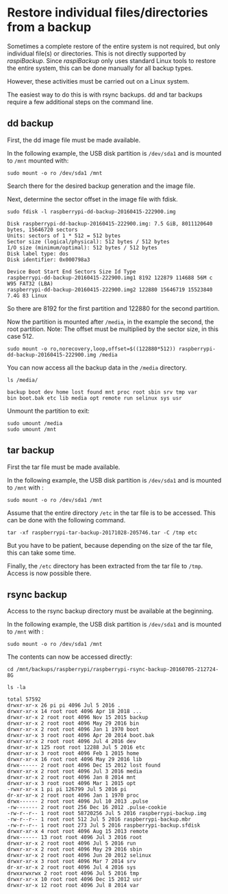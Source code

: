 # Restore individual files/directories from a backup

Sometimes a complete restore of the entire system is not required, but only
individual file(s) or directories.
This is not directly supported by *raspiBackup*.
Since *raspiBackup* only uses standard Linux tools to restore the entire system,
this can be done manually for all backup types.

However, these activities must be carried out on a Linux system.

The easiest way to do this is with rsync backups. dd and tar backups require a few
additional steps on the command line.


## dd backup

First, the dd image file must be made available.

In the following example, the USB disk partition is `/dev/sda1` and is mounted to
`/mnt` mounted with:

```
sudo mount -o ro /dev/sda1 /mnt
```

Search there for the desired backup generation and the image file.

Next, determine the sector offset in the image file with fdisk.

```
sudo fdisk -l raspberrypi-dd-backup-20160415-222900.img

Disk raspberrypi-dd-backup-20160415-222900.img: 7.5 GiB, 8011120640 bytes, 15646720 sectors
Units: sectors of 1 * 512 = 512 bytes
Sector size (logical/physical): 512 bytes / 512 bytes
I/O size (minimum/optimal): 512 bytes / 512 bytes
Disk label type: dos
Disk identifier: 0x000798a3

Device Boot Start End Sectors Size Id Type
raspberrypi-dd-backup-20160415-222900.img1 8192 122879 114688 56M c W95 FAT32 (LBA)
raspberrypi-dd-backup-20160415-222900.img2 122880 15646719 15523840 7.4G 83 Linux
```

So there are 8192 for the first partition and 122880 for the second partition.

Now the partition is mounted after `/media`, in the example the second, the root partition.
Note: The offset must be multiplied by the sector size, in this case 512.

```
sudo mount -o ro,norecovery,loop,offset=$((122880*512)) raspberrypi-dd-backup-20160415-222900.img /media
```

You can now access all the backup data in the `/media` directory.

```
ls /media/

backup boot dev home lost found mnt proc root sbin srv tmp var
bin boot.bak etc lib media opt remote run selinux sys usr
```

Unmount the partition to exit:

```
sudo umount /media
sudo umount /mnt
```


## tar backup

First the tar file must be made available.

In the following example, the USB disk partition is `/dev/sda1` and is mounted to `/mnt` with :

```
sudo mount -o ro /dev/sda1 /mnt
```

Assume that the entire directory `/etc` in the tar file is to be accessed.
This can be done with the following command.

```
tar -xf raspberrypi-tar-backup-20171028-205746.tar -C /tmp etc
```
But you have to be patient, because depending on the size of the tar file, this can take some time.

Finally, the `/etc` directory has been extracted from the tar file to `/tmp`. Access is now possible there.


## rsync backup

Access to the rsync backup directory must be available at the beginning.

In the following example, the USB disk partition is `/dev/sda1` and is mounted to `/mnt` with :

```
sudo mount -o ro /dev/sda1 /mnt
```

The contents can now be accessed directly:

```
cd /mnt/backups/raspberrypi/raspberrypi-rsync-backup-20160705-212724-8G

ls -la

total 57592
drwxr-xr-x 26 pi pi 4096 Jul 5 2016 .
drwxr-xr-x 14 root root 4096 Apr 18 2018 ...
drwxr-xr-x 2 root root 4096 Nov 15 2015 backup
drwxr-xr-x 2 root root 4096 May 29 2016 bin
drwxr-xr-x 2 root root 4096 Jan 1 1970 boot
drwxr-xr-x 3 root root 4096 Apr 20 2014 boot.bak
drwxr-xr-x 2 root root 4096 Jul 4 2016 dev
drwxr-xr-x 125 root root 12288 Jul 5 2016 etc
drwxr-xr-x 3 root root 4096 Feb 1 2015 home
drwxr-xr-x 16 root root 4096 May 29 2016 lib
drwx------ 2 root root 4096 Dec 15 2012 lost found
drwxr-xr-x 2 root root 4096 Jul 3 2016 media
drwxr-xr-x 2 root root 4096 Jan 8 2014 mnt
drwxr-xr-x 3 root root 4096 Mar 1 2015 opt
-rwxr-xr-x 1 pi pi 126799 Jul 5 2016 pi
dr-xr-xr-x 2 root root 4096 Jan 1 1970 proc
drwx------ 2 root root 4096 Jul 10 2013 .pulse
-rw------- 2 root root 256 Dec 16 2012 .pulse-cookie
-rw-r--r-- 1 root root 58720256 Jul 5 2016 raspberrypi-backup.img
-rw-r--r-- 1 root root 512 Jul 5 2016 raspberrypi-backup.mbr
-rw-r--r-- 1 root root 273 Jul 5 2016 raspberrypi-backup.sfdisk
drwxr-xr-x 4 root root 4096 Aug 15 2013 remote
drwx------ 13 root root 4096 Jul 3 2016 root
drwxr-xr-x 2 root root 4096 Jul 5 2016 run
drwxr-xr-x 2 root root 4096 May 29 2016 sbin
drwxr-xr-x 2 root root 4096 Jun 20 2012 selinux
drwxr-xr-x 3 root root 4096 Mar 7 2014 srv
dr-xr-xr-x 2 root root 4096 Jul 4 2016 sys
drwxxrwxrwx 2 root root 4096 Jul 5 2016 tmp
drwxr-xr-x 10 root root 4096 Dec 15 2012 usr
drwxr-xr-x 12 root root 4096 Jul 8 2014 var
```

[.status]: translated
[.source]: https://www.linux-tips-and-tricks.de/en/raspibackupcategorye/596-how-to-retrieve-single-files-or-directories-from-the-backup



